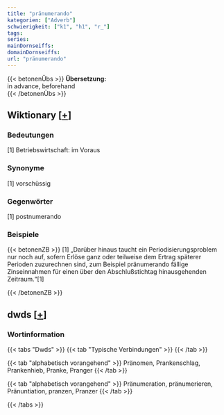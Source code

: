 ```yaml
---
title: "pränumerando"
kategorien: ["Adverb"]
schwierigkeit: ["k1", "h1", "r_"]
tags:
series:
mainDornseiffs:
domainDornseiffs:
url: "pränumerando"
---
```


{{< betonenÜbs >}}
**Übersetzung:**  
in advance, beforehand  
{{< /betonenÜbs >}}

## Wiktionary [[+](https://de.wiktionary.org/wiki/pränumerando)]

### Bedeutungen
[1] Betriebswirtschaft: im Voraus  

### Synonyme
[1] vorschüssig  

### Gegenwörter
[1] postnumerando  

### Beispiele
{{< betonenZB >}}
[1] „Darüber hinaus taucht ein Periodisierungsproblem nur noch auf, sofern Erlöse ganz oder teilweise dem Ertrag späterer Perioden zuzurechnen sind, zum Beispiel pränumerando fällige Zinseinnahmen für einen über den Abschlußstichtag hinausgehenden Zeitraum.“[1]  

{{< /betonenZB >}}


## dwds [[+](https://www.dwds.de/wb/pränumerando)]

### Wortinformation
{{< tabs "Dwds" >}}
{{< tab "Typische Verbindungen" >}}
{{< /tab >}}

{{< tab "alphabetisch vorangehend" >}}
Pränomen, Prankenschlag, Prankenhieb, Pranke, Pranger
{{< /tab >}}

{{< tab "alphabetisch vorangehend" >}}
Pränumeration, pränumerieren, Pränuntiation, pranzen, Pranzer
{{< /tab >}}

{{< /tabs >}}

